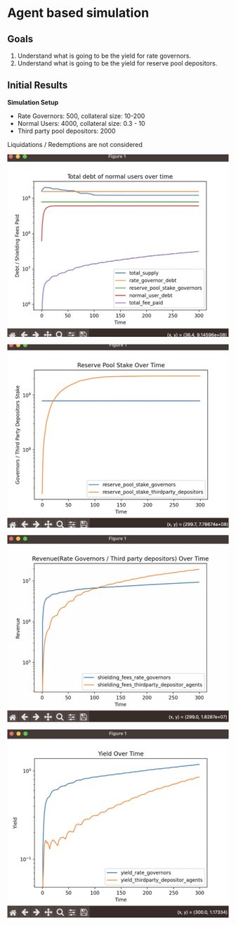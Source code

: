 # Agent based simulation

## Goals

1. Understand what is going to be the yield for rate governors.
2. Understand what is going to be the yield for reserve pool depositors.

## Initial Results

**Simulation Setup**

- Rate Governors: 500, collateral size: 10-200
- Normal Users: 4000, collateral size: 0.3 - 10
- Third party pool depositors: 2000

Liquidations / Redemptions are not considered

![Supply growth curve](./simulation_results/supply-debt.png)

![Reserve pool stake](./simulation_results/reserve-pool-stake.png)

![Revenue](./simulation_results/revenue.png)

![Yield](./simulation_results/yield.png)
